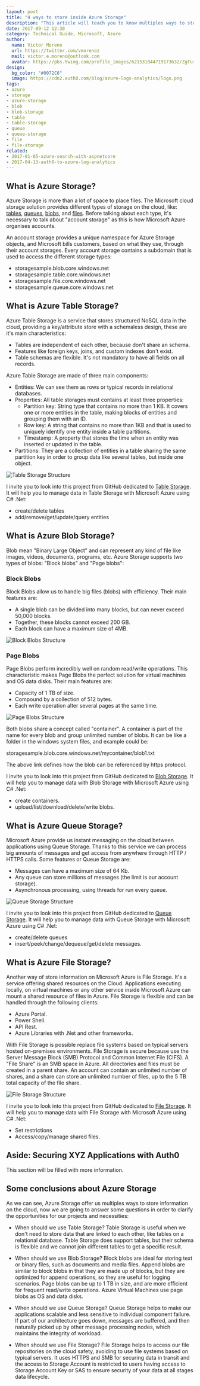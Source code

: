 ```yaml
---
layout: post
title: "4 ways to store inside Azure Storage"
description: "This article will teach you to know multiples ways to store information in the Microsoft Cloud"
date: 2017-09-12 12:30
category: Technical Guide, Microsoft, Azure
author:
  name: Victor Moreno
  url: https://twitter.com/vmorenoz
  mail: victor.e.moreno@outlook.com
  avatar: https://pbs.twimg.com/profile_images/621531844719173632/ZgTus250_200x200.jpg
design:
  bg_color: "#0072C6"
  image: https://cdn2.auth0.com/blog/azure-logs-analytics/logo.png
tags:
- azure
- storage
- azure-storage
- blob
- blob-storage
- table
- table-storage
- queue
- queue-storage
- file
- file-storage
related:
- 2017-01-05-azure-search-with-aspnetcore
- 2017-04-13-auth0-to-azure-log-analytics
---
```


## What is Azure Storage?

Azure Storage is more than a lot of space to place files. The Microsoft cloud storage solution provides different types of storage on the cloud, like: 
[tables](https://docs.microsoft.com/en-us/azure/cosmos-db/table-storage-how-to-use-dotnet), 
[queues](https://docs.microsoft.com/en-us/azure/storage/queues/storage-dotnet-how-to-use-queues),
[blobs](https://docs.microsoft.com/en-us/azure/storage/blobs/storage-dotnet-how-to-use-blobs), and 
[files](https://docs.microsoft.com/en-us/azure/storage/files/storage-files-introduction). 
Before talking about each type, it's necessary to talk about "account storage" as this is how Microsoft Azure organises accounts.

An account storage provides a unique namespace for Azure Storage objects, and Microsoft bills customers, based on what they use, through their account storages. Every account storage contains a subdomain that is used to access the different storage types:

- storagesample.blob.core.windows.net
- storagesample.table.core.windows.net
- storagesample.file.core.windows.net
- storagesample.queue.core.windows.net

## What is Azure Table Storage?

Azure Table Storage is a service that stores structured NoSQL data in the cloud, providing a key/attribute store with a schemaless design, these are it's main characteristics:

- Tables are independent of each other, because don't share an schema.
- Features like foreign keys, joins, and custom indexes don't exist.
- Table schemas are flexible. It's not mandatory to have all fields on all records.

Azure Table Storage are made of three main components:

- Entities: We can see them as rows or typical records in relational databases.
- Properties: All table storages must contains at least three properties:
  + Partition key: String type that contains no more than 1 KB. It covers one or more entities in the table, making blocks of entities and grouping them with an ID.
  + Row key: A string that contains no more than 1KB and that is used to uniquely identify one entity inside a table partitions.  
  + Timestamp: A property that stores the time when an entity was inserted or updated in the table.
- Partitions: They are a collection of entities in a table sharing the same partition key in order to group data like several tables, but inside one object.

![Table Storage Structure](http://bit.ly/2fYEqL8 "Table Storage Structure")

I invite you to look into this project from GitHub dedicated to [Table Storage](https://github.com/vemoreno/TableStorageWithCsharp). It will help you to manage data in Table Storage with Microsoft Azure using C# .Net: 

- create/delete tables
- add/remove/get/update/query entities

## What is Azure Blob Storage?

Blob mean "Binary Large Object" and can represent any kind of file like images, videos, documents, programs, etc. Azure Storage supports two types of blobs: "Block blobs" and "Page blobs":

### Block Blobs 

Block Blobs allow us to handle big files (blobs) with efficiency. Their main features are:

- A single blob can be divided into many blocks, but can never exceed 50,000 blocks.
- Together, these blocks cannot exceed 200 GB.
- Each block can have a maximum size of 4MB.

![Block Blobs Structure](http://bit.ly/2xHlWcg "Block Blobs Structure")

### Page Blobs 

Page Blobs perform incredibly well on random read/write operations. This characteristic makes Page Blobs the perfect solution for virtual machines and OS data disks. Their main features are:

- Capacity of 1 TB of size.
- Compound by a collection of 512 bytes.
- Each write operation alter several pages at the same time.

![Page Blobs Structure](http://bit.ly/2fAyabL "Page Blobs Structure")

Both blobs share a concept called "container". A container is part of the name for every blob and group unlimited number of blobs. It can be like a folder in the windows system files, and example could be: 

storagesample.blob.core.windows.net/mycontainer/blob1.txt

The above link defines how the blob can be referenced by https protocol.

I invite you to look into this project from GitHub dedicated to [Blob Storage](https://github.com/vemoreno/BlobStorageWithCsharp). It will help you to manage data with Blob Storage with Microsoft Azure using C# .Net: 

-	create containers. 
-	upload/list/download/delete/write blobs.

## What is Azure Queue Storage?

Microsoft Azure provide us instant messaging on the cloud between applications using Queue Storage. Thanks to this service we can process big amounts of messages and get access from anywhere through HTTP / HTTPS calls. Some features or Queue Storage are:

- Messages can have a maximum size of 64 Kb. 
- Any queue can store millions of messages (the limit is our account storage).
- Asynchronous processing, using threads for run every queue.

![Queue Storage Structure](http://bit.ly/2yP7Ym3 "Queue Storage Structure")

I invite you to look into this project from GitHub dedicated to [Queue Storage](https://github.com/vemoreno/QueueStorageWithCsharp). It will help you to manage data with Queue Storage with Microsoft Azure using C# .Net: 

- create/delete queues
- insert/peek/change/dequeue/get/delete messages.

## What is Azure File Storage?

Another way of store information on Microsoft Azure is File Storage. It's a service offering shared resources on the Cloud. Applications executing locally, on virtual machines or any other service inside Microsoft Azure can mount a shared resource of files in Azure. 
File Storage is flexible and can be handled through the following clients:

- Azure Portal.
- Power Shell.
- API Rest.
- Azure Libraries with .Net and other frameworks.

With File Storage is possible replace file systems based on typical servers hosted on-premises environments. File Storage is secure because use the Server Message Block (SMB) Protocol and Common Internet File (CIFS).
A "File Share" is an SMB space in Azure. All directories and files must be created in a parent share. An account can contain an unlimited number of shares, and a share can store an unlimited number of files, up to the 5 TB total capacity of the file share. 

![File Storage Structure](http://bit.ly/2g0xtcp "File Storage Structure")

I invite you to look into this project from GitHub dedicated to [File Storage](https://github.com/vemoreno/FileStorageWithCsharp). It will help you to manage data with File Storage with Microsoft Azure using C# .Net: 

- Set restrictions
- Access/copy/manage shared files.

## Aside: Securing XYZ Applications with Auth0

This section will be filled with more information.

## Some conclusions about Azure Storage

As we can see, Azure Storage offer us multiples ways to store information on the cloud, now we are going to answer some questions in order to clarify the opportunities for our projects and necessities:

+ When should we use Table Storage?
Table Storage is useful when we don't need to store data that are linked to each other, like tables on a relational database. Table Storage does support tables, but their schema is flexible and we cannot join different tables to get a specific result.

+ When should we use Blob Storage?
Block blobs are ideal for storing text or binary files, such as documents and media files. Append blobs are similar to block blobs in that they are made up of blocks, but they are optimized for append operations, so they are useful for logging scenarios. 
Page blobs can be up to 1 TB in size, and are more efficient for frequent read/write operations. Azure Virtual Machines use page blobs as OS and data disks. 

+ When should we use Queue Storage?
Queue Storage helps to make our applications scalable and less sensitive to individual component failure. If part of our architecture goes down, messages are buffered, and then naturally picked up by other message processing nodes, which maintains the integrity of workload.

+ When should we use File Storage?
File Storage helps to access our file repositories on the cloud safety, avoiding to use file systems based on typical servers. It uses HTTPS and SMB for securing data in transit and the access to Storage Account is restricted to users having access to Storage Account Key or SAS to ensure security of your data at all stages data lifecycle.
